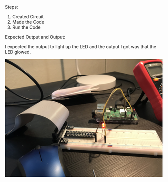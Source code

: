 Steps:

1) Created Circuit
2) Made the Code
3) Run the Code

Expected Output and Output:

I expected the output to light up the LED and the output I got was that the LED glowed.

![Image](images/LED_Circuit_Diagram.jpg)
